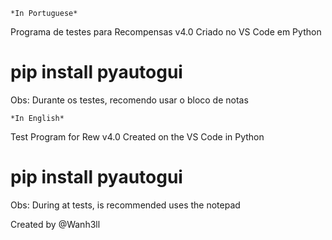     *In Portuguese*
Programa de testes para Recompensas v4.0
Criado no VS Code em Python
# pip install pyautogui
Obs: Durante os testes, recomendo usar o bloco de notas

    *In English*
Test Program for Rew v4.0
Created on the VS Code in Python
# pip install pyautogui
Obs: During at tests, is recommended uses the notepad

Created by @Wanh3ll